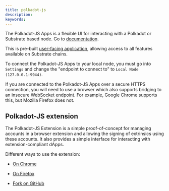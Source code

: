 ```yaml
---
title: polkadot-js
description:
keywords:
---
```


The Polkadot-JS Apps is a flexible UI for interacting with a Polkadot or Substrate based node.
Go to [documentation](https://polkadot.js.org/apps).

This is pre-built [user-facing application](https://github.com/polkadot-js/apps), allowing access to all features available on Substrate chains.

To connect the Polkadot-JS Apps to your local node, you must go into `Settings` and change the
"endpoint to connect to" to `Local Node (127.0.0.1:9944)`.

If you are connected to the Polkadot-JS Apps over a secure HTTPS connection, you will need to use a browser which also supports bridging to an insecure WebSocket endpoint. 
For example, Google Chrome supports this, but Mozilla Firefox does not.

## Polkadot-JS extension

The Polkadot-JS Extension is a simple proof-of-concept for managing accounts in a browser extension and allowing the signing of extrinsics using these accounts. 
It also provides a simple interface for interacting with extension-compliant dApps.

Different ways to use the extension:

- [On Chrome](https://chrome.google.com/webstore/detail/polkadot%7Bjs%7D-extension/mopnmbcafieddcagagdcbnhejhlodfdd)

- [On Firefox](https://addons.mozilla.org/en-US/firefox/addon/polkadot-js-extension)

- [Fork on GitHub](https://github.com/polkadot-js/extension)
